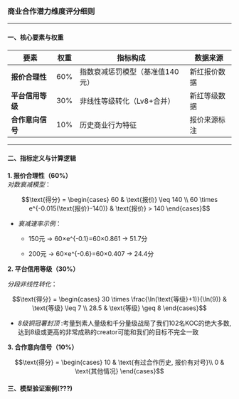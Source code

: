 ### 商业合作潜力维度评分细则

---

#### **一、核心要素与权重**  
| 要素                  | 权重 | 指标构成 | 数据来源 |  
|-----------------------|------|----------|----------|  
| **报价合理性**        | 60%  | 指数衰减惩罚模型（基准值140元） | 新红报价数据 |  
| **平台信用等级**      | 30%  | 非线性等级转化（Lv8+合并） | 新红等级数据 |  
| **合作意向信号**      | 10%  | 历史商业行为特征 | 报价来源标注 |  

---

#### **二、指标定义与计算逻辑**  

**1. 报价合理性（60%）**  
*对数衰减模型*：  
```math
\text{得分} = 
\begin{cases} 
60 & \text{报价} \leq 140 \\
60 \times e^{-0.015(\text{报价}-140)} & \text{报价} > 140 
\end{cases}
```
- *衰减速率示例*：

    - 150元 → 60×e^{-0.1}=60×0.861 → 51.7分

    - 200元 → 60×e^{-0.6}=60×0.407 → 24.4分

**2. 平台信用等级（30%）**

*分段非线性转化*：
```math
\text{得分} = 
\begin{cases}
30 \times \frac{\ln(\text{等级}+1)}{\ln(9)} & \text{等级} \leq 7 \\
28.5 & \text{等级} \geq 8 
\end{cases}
```

 - *8级铜冠薯封顶* :考量到素人量级和千分量级战局了我们102名KOC的绝大多数, 达到8级或更高的非常成熟的creator可能和我们的目标不完全一致

**3. 合作意向信号（10%）**

```math
\text{得分} = 
\begin{cases}
10 & \text{有过合作历史, 报价有对号}\\
0 & \text{其他情况}
\end{cases}
```
#### **三、模型验证案例(???)** 

